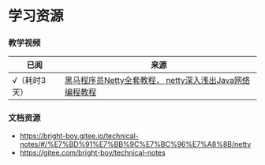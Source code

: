 # 学习资源

### 教学视频

| 已阅      | 来源                                                            |
|---------|---------------------------------------------------------------|
| √（耗时3天） | [黑马程序员Netty全套教程， netty深入浅出Java网络编程教程](https://www.bilibili.com/video/BV1py4y1E7oA) |

### 文档资源

- https://bright-boy.gitee.io/technical-notes/#/%E7%BD%91%E7%BB%9C%E7%BC%96%E7%A8%8B/netty
- https://gitee.com/bright-boy/technical-notes

